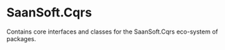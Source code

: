 # SaanSoft.Cqrs

Contains core interfaces and classes for the SaanSoft.Cqrs eco-system of packages.
